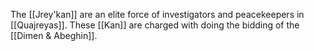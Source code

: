 The [[Jrey'kan]] are an elite force of investigators and peacekeepers in [[Quajreyas]]. These [[Kan]] are charged with doing the bidding of the [[Dimen & Abeghin]]. 